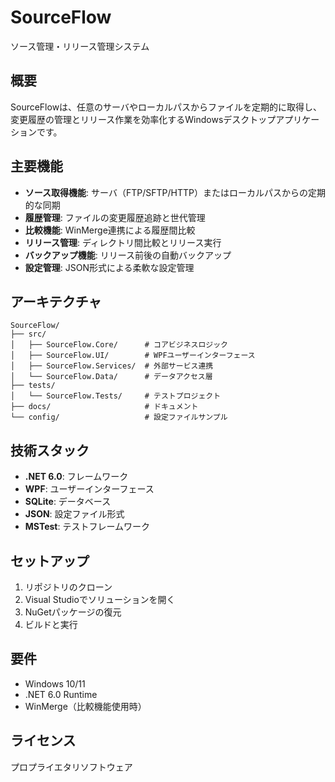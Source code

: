 # SourceFlow

ソース管理・リリース管理システム

## 概要

SourceFlowは、任意のサーバやローカルパスからファイルを定期的に取得し、変更履歴の管理とリリース作業を効率化するWindowsデスクトップアプリケーションです。

## 主要機能

- **ソース取得機能**: サーバ（FTP/SFTP/HTTP）またはローカルパスからの定期的な同期
- **履歴管理**: ファイルの変更履歴追跡と世代管理
- **比較機能**: WinMerge連携による履歴間比較
- **リリース管理**: ディレクトリ間比較とリリース実行
- **バックアップ機能**: リリース前後の自動バックアップ
- **設定管理**: JSON形式による柔軟な設定管理

## アーキテクチャ

```
SourceFlow/
├── src/
│   ├── SourceFlow.Core/      # コアビジネスロジック
│   ├── SourceFlow.UI/        # WPFユーザーインターフェース
│   ├── SourceFlow.Services/  # 外部サービス連携
│   └── SourceFlow.Data/      # データアクセス層
├── tests/
│   └── SourceFlow.Tests/     # テストプロジェクト
├── docs/                     # ドキュメント
└── config/                   # 設定ファイルサンプル
```

## 技術スタック

- **.NET 6.0**: フレームワーク
- **WPF**: ユーザーインターフェース
- **SQLite**: データベース
- **JSON**: 設定ファイル形式
- **MSTest**: テストフレームワーク

## セットアップ

1. リポジトリのクローン
2. Visual Studioでソリューションを開く
3. NuGetパッケージの復元
4. ビルドと実行

## 要件

- Windows 10/11
- .NET 6.0 Runtime
- WinMerge（比較機能使用時）

## ライセンス

プロプライエタリソフトウェア